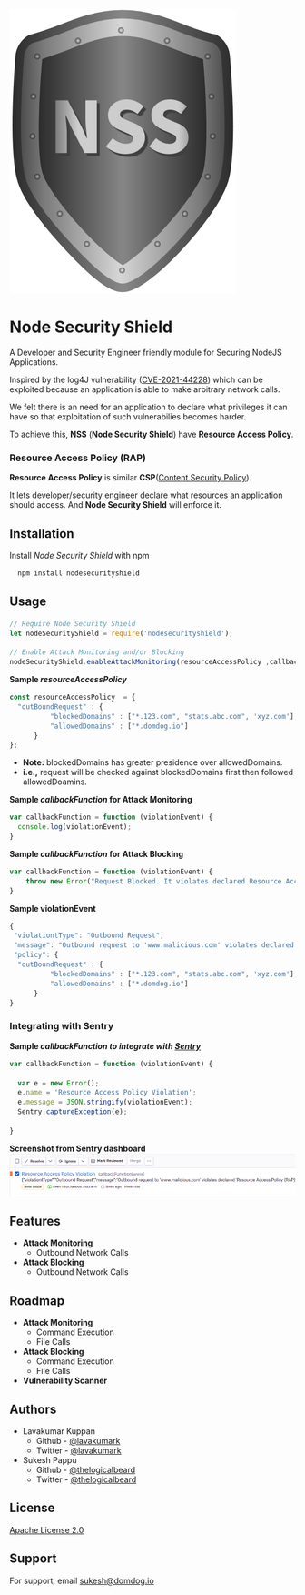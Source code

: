 
![Node Security Shield](/assets/images/NodeSecurityShield.png)


# Node Security Shield

A Developer and Security Engineer friendly module for Securing NodeJS Applications.

Inspired by the log4J vulnerability ([CVE-2021-44228](https://nvd.nist.gov/vuln/detail/CVE-2021-44228)) which can be exploited because an application is able to make arbitrary network calls.

We felt there is an need for an application to declare what privileges it can have so that exploitation of such vulnerabilies becomes harder.

To achieve this, **NSS** (__Node Security Shield__) have **Resource Access Policy**.


### Resource Access Policy (RAP)
**Resource Access Policy** is similar **CSP**([Content Security Policy](https://developer.mozilla.org/en-US/docs/Web/HTTP/CSP)).

It lets developer/security engineer declare what resources an application should access. And **Node Security Shield** will enforce it.






## Installation

Install *Node Security Shield* with npm

```bash
  npm install nodesecurityshield
```
    
## Usage

```javascript
// Require Node Security Shield
let nodeSecurityShield = require('nodesecurityshield');

// Enable Attack Monitoring and/or Blocking
nodeSecurityShield.enableAttackMonitoring(resourceAccessPolicy ,callbackFunction);
```

**Sample *resourceAccessPolicy***
```javascript
const resourceAccessPolicy  = {
  "outBoundRequest" : {
          "blockedDomains" : ["*.123.com", "stats.abc.com", 'xyz.com'],
          "allowedDomains" : ["*.domdog.io"]
      }
};
```
* **Note:** blockedDomains has greater presidence over allowedDomains. 
* **i.e.,** request will be checked against blockedDomains first then followed allowedDoamins.

**Sample *callbackFunction* for Attack Monitoring**
```javascript
var callbackFunction = function (violationEvent) {
  console.log(violationEvent);
}
```

**Sample *callbackFunction* for Attack Blocking**
```javascript
var callbackFunction = function (violationEvent) {
    throw new Error("Request Blocked. It violates declared Resource Access Policy.")
}
```

**Sample violationEvent**
```javascript
{
 "violationtType": "Outbound Request",
 "message": "Outbound request to 'www.malicious.com' violates declared 'Resource Access Policy (RAP)'.",
 "policy": {
  "outBoundRequest" : {
          "blockedDomains" : ["*.123.com", "stats.abc.com", 'xyz.com'],
          "allowedDomains" : ["*.domdog.io"]
      }
}
```

### Integrating with Sentry
**Sample *callbackFunction to integrate with [Sentry](https://sentry.io)***
```javascript
var callbackFunction = function (violationEvent) {
  
  var e = new Error();
  e.name = 'Resource Access Policy Violation';
  e.message = JSON.stringify(violationEvent);
  Sentry.captureException(e);

}
```
**Screenshot from Sentry dashboard**
![sentry issues](/assets/screenshots/Sentry1.png)

## Features

- **Attack Monitoring**
    - Outbound Network Calls
- **Attack Blocking**
    - Outbound Network Calls

## Roadmap

- **Attack Monitoring**
    - Command Execution
    - File Calls
- **Attack Blocking**
    - Command Execution
    - File Calls
- **Vulnerability Scanner**

## Authors

- Lavakumar Kuppan  
    - Github    - [@lavakumark](https://www.github.com/lavakumark)
    - Twitter   - [@lavakumark](https://twitter.com/lavakumark)
- Sukesh Pappu  
    - Github    - [@thelogicalbeard](https://www.github.com/thelogicalbeard)
    - Twitter   - [@thelogicalbeard](https://www.twitter.com/thelogicalbeard)



## License

[Apache License 2.0](/LICENSE)


## Support

For support, email sukesh@domdog.io


